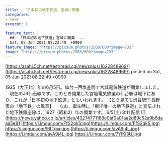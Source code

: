 ```yaml
---
title:  「日本初の地下鉄道」宮城に開業  
categories:
- news
excerpt: |
  
feature_text: |
  ##  「日本初の地下鉄道」宮城に開業  ...
  Sat, 05 Jun 2021 08:22:49  +0900
feature_image: "https://picsum.photos/2560/600?image=733"
image: "https://picsum.photos/2560/600?image=733"
---
```


[https://asahi.5ch.net/test/read.cgi/newsplus/1622848969/](https://asahi.5ch.net/test/read.cgi/newsplus/1622848969/)
posted on Sat, 05 Jun 2021 08:22:49  +0900

<!--more-->

1925（大正14）年の6月5日。仙台〜西塩釜間で宮城電気鉄道が開業しました。 　現在のJR仙石線です。このとき開業した宮城電気鉄道の仙台駅は地下にあり、これが「日本初の地下鉄道」ともいわれます。 【どう見ても渋谷駅!? 長野市の「地下鉄」の風景】 　なお、誕生時に「東洋唯一の地下鉄道」と宣伝された地下鉄銀座線は、1927（昭和2）年の開業です。 6/5(土) 8:11 配信 ![](https://news.yahoo.co.jp/articles/43274771188e0af0a01aa2d89c52a9b6daaa5e81 [https://i.imgur.com/FfS2qkS.jpg](https://i.imgur.com/FfS2qkS.jpg) https://i.imgur.com/9IfTqxq.jpg [https://i.imgur.com/avA9j4L.jpg](https://i.imgur.com/avA9j4L.jpg) https://i.imgur.com/7YlKj3U.jpg)
